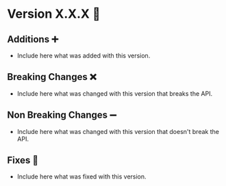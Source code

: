 # Version X.X.X 🎉

## Additions ➕

- Include here what was added with this version.

## Breaking Changes ❌

- Include here what was changed with this version that breaks the API.

## Non Breaking Changes ➖

- Include here what was changed with this version that doesn't break the API.

## Fixes 🐛

- Include here what was fixed with this version.
